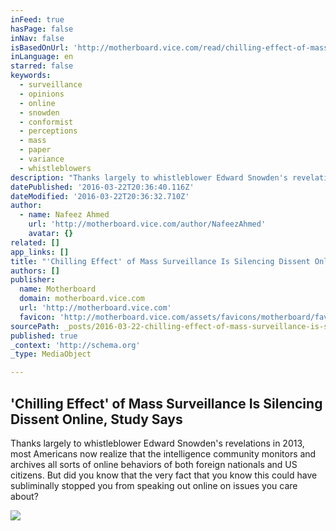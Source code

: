 ```yaml
---
inFeed: true
hasPage: false
inNav: false
isBasedOnUrl: 'http://motherboard.vice.com/read/chilling-effect-of-mass-surveillance-is-silencing-dissent-online-study-says'
inLanguage: en
starred: false
keywords:
  - surveillance
  - opinions
  - online
  - snowden
  - conformist
  - perceptions
  - mass
  - paper
  - variance
  - whistleblowers
description: "Thanks largely to whistleblower Edward Snowden's revelations in 2013, most Americans now realize that the intelligence community monitors and archives all sorts of online behaviors of both foreign nationals and US citizens. But did you know that the very fact that you know this could have subliminally stopped you from speaking out online on issues you care about?"
datePublished: '2016-03-22T20:36:40.116Z'
dateModified: '2016-03-22T20:36:32.710Z'
author:
  - name: Nafeez Ahmed
    url: 'http://motherboard.vice.com/author/NafeezAhmed'
    avatar: {}
related: []
app_links: []
title: "'Chilling Effect' of Mass Surveillance Is Silencing Dissent Online, Study Says"
authors: []
publisher:
  name: Motherboard
  domain: motherboard.vice.com
  url: 'http://motherboard.vice.com'
  favicon: 'http://motherboard.vice.com/assets/favicons/motherboard/favicon-16x16.png?v20160217170156'
sourcePath: _posts/2016-03-22-chilling-effect-of-mass-surveillance-is-silencing-dissent.md
published: true
_context: 'http://schema.org'
_type: MediaObject

---
```

<article style=""><h1>'Chilling Effect' of Mass Surveillance Is Silencing Dissent Online, Study Says</h1><p>Thanks largely to whistleblower Edward Snowden's revelations in 2013, most Americans now realize that the intelligence community monitors and archives all sorts of online behaviors of both foreign nationals and US citizens. But did you know that the very fact that you know this could have subliminally stopped you from speaking out online on issues you care about?</p><img src="http://motherboard-images.vice.com/content-images/article/31598/145817219784026.jpg" /></article>